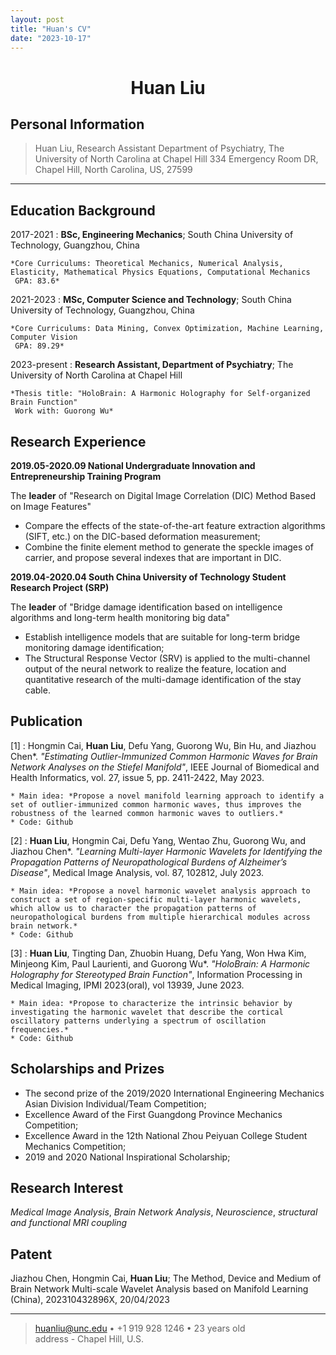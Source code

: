 ```yaml
---
layout: post
title: "Huan's CV"
date: "2023-10-17"
---
```



**<center>Huan Liu</center>**
============

Personal Information
----

>  Huan Liu, Research Assistant
>  Department of Psychiatry, The University of North Carolina at Chapel Hill
>  334 Emergency Room DR, Chapel Hill, North Carolina, US, 27599

----


Education Background
---------

2017-2021
:   **BSc, Engineering Mechanics**; South China University of Technology, Guangzhou, China

    *Core Curriculums: Theoretical Mechanics, Numerical Analysis, Elasticity, Mathematical Physics Equations, Computational Mechanics
     GPA: 83.6*

2021-2023
:   **MSc, Computer Science and Technology**; South China University of Technology, Guangzhou, China

    *Core Curriculums: Data Mining, Convex Optimization, Machine Learning, Computer Vision
	 GPA: 89.29*

2023-present
:   **Research Assistant, Department of Psychiatry**; The University of North Carolina at Chapel Hill

    *Thesis title: "HoloBrain: A Harmonic Holography for Self-organized Brain Function"
	 Work with: Guorong Wu*


Research Experience
----------

**2019.05-2020.09 National Undergraduate Innovation and Entrepreneurship Training Program**

The **leader** of "Research on Digital Image Correlation (DIC) Method Based on Image Features"

* Compare the effects of the state-of-the-art feature extraction algorithms (SIFT, etc.) on the DIC-based deformation measurement;
* Combine the finite element method to generate the speckle images of carrier, and propose several indexes that are important in DIC.

**2019.04-2020.04 South China University of Technology Student Research Project (SRP)**

The **leader** of "Bridge damage identification based on intelligence algorithms and long-term health monitoring big data"

* Establish intelligence models that are suitable for long-term bridge monitoring damage identification;
* The Structural Response Vector (SRV) is applied to the multi-channel output of the neural network to realize the feature, location and quantitative research of the multi-damage identification of the stay cable.


Publication
--------------------

[1]
:   Hongmin Cai, **Huan Liu**, Defu Yang, Guorong Wu, Bin Hu, and Jiazhou Chen*. *"Estimating Outlier-Immunized Common Harmonic Waves for Brain Network Analyses on the Stiefel Manifold"*, IEEE Journal of Biomedical and Health Informatics, vol. 27, issue 5, pp. 2411-2422, May 2023.

    * Main idea: *Propose a novel manifold learning approach to identify a set of outlier-immunized common harmonic waves, thus improves the robustness of the learned common harmonic waves to outliers.*
	* Code: Github

[2]
:   **Huan Liu**, Hongmin Cai, Defu Yang, Wentao Zhu, Guorong Wu, and Jiazhou Chen*. *"Learning Multi-layer Harmonic Wavelets for Identifying the Propagation Patterns of Neuropathological Burdens of Alzheimer’s Disease"*, Medical Image Analysis, vol. 87, 102812, July 2023.

    * Main idea: *Propose a novel harmonic wavelet analysis approach to construct a set of region-specific multi-layer harmonic wavelets, which allow us to character the propagation patterns of neuropathological burdens from multiple hierarchical modules across brain network.*
	* Code: Github

[3]
:   **Huan Liu**, Tingting Dan, Zhuobin Huang, Defu Yang, Won Hwa Kim, Minjeong Kim, Paul Laurienti, and Guorong Wu*. *"HoloBrain: A Harmonic Holography for Stereotyped Brain Function"*, Information Processing in Medical Imaging, IPMI 2023(oral), vol 13939, June 2023.

    * Main idea: *Propose to characterize the intrinsic behavior by investigating the harmonic wavelet that describe the cortical oscillatory patterns underlying a spectrum of oscillation frequencies.*
	* Code: Github

Scholarships and Prizes
----------------------------------------
* The second prize of the 2019/2020 International Engineering Mechanics Asian Division Individual/Team Competition;
* Excellence Award of the First Guangdong Province Mechanics Competition;
* Excellence Award in the 12th National Zhou Peiyuan College Student Mechanics Competition;
* 2019 and 2020 National Inspirational Scholarship;


Research Interest
-----------------------------------------
*Medical Image Analysis*, *Brain Network Analysis*, *Neuroscience*, *structural and functional MRI coupling*

Patent
-----------------------------------------
Jiazhou Chen, Hongmin Cai, **Huan Liu**; The Method, Device and Medium of Brain Network Multi-scale Wavelet Analysis based on Manifold Learning (China), 202310432896X, 20/04/2023

----

> <huanliu@unc.edu> • +1 919 928 1246 • 23 years old\
> address - Chapel Hill, U.S.



